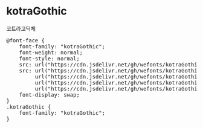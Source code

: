 # kotraGothic
코트라고딕체

<pre>
@font-face {
    font-family: "kotraGothic";
    font-weight: normal;
    font-style: normal;
    src: url("https://cdn.jsdelivr.net/gh/wefonts/kotraGothic/kotraGothic.eot");
    src: url("https://cdn.jsdelivr.net/gh/wefonts/kotraGothic/kotraGothic.eot?#iefix") format("embedded-opentype"),
         url("https://cdn.jsdelivr.net/gh/wefonts/kotraGothic/kotraGothic.woff2") format("woff2"),
         url("https://cdn.jsdelivr.net/gh/wefonts/kotraGothic/kotraGothic.woff") format("woff"),
         url("https://cdn.jsdelivr.net/gh/wefonts/kotraGothic/kotraGothic.ttf") format("truetype");
    font-display: swap;
}
.kotraGothic {
    font-family: "kotraGothic";
}
</pre>
